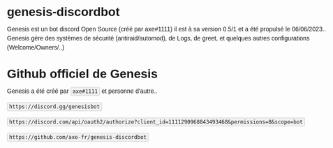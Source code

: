 # genesis-discordbot
Genesis est un bot discord Open Source (créé par axe#1111) il est à sa version 0.5/1 et a été propulsé le 06/06/2023.. Genesis gère des systèmes de sécurité (antiraid/automod), de Logs, de greet, et quelques autres configurations (Welcome/Owners/..)


  <head>
    <title>Genesis Bot</title>
<style>
  body {
    font-family: Arial;
    line-height: 1.5em;
    max-width: 768px;
    margin: 0px auto;
    padding: 64px;
  }
  code {
    border: 1px solid #d0d0d0;
    background-color: #f0f0f0;
    padding: 2px 4px;
    border-radius: 3px;
  }
</style>
  </head>
  <body>
    <h1>Github officiel de Genesis </h1>
    <p>
      Genesis a été créé par <code>axe#1111</code> et personne d'autre.. 
    </p>
    <p>
      <code>https://discord.gg/genesisbot</code>
    </p>
    <p>
      <code>https://discord.com/api/oauth2/authorize?client_id=1111290968843493468&permissions=8&scope=bot</code>
    </p><p>
      <code>https://github.com/axe-fr/genesis-discordbot</code>
    </p>

</script>
</body>

  
